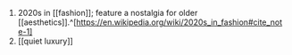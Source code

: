 1. 2020s in [[fashion]]; feature a nostalgia for older [[aesthetics]].^[https://en.wikipedia.org/wiki/2020s_in_fashion#cite_note-1]
2. [[quiet luxury]]